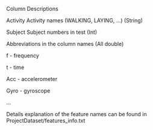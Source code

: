 Column Descriptions


Activity  Activity names (WALKING, LAYING, ...) (String)

Subject   Subject numbers in test (Int)

Abbreviations in the column names (All double)

f - frequency

t - time

Acc - accelerometer

Gyro - gyroscope

...

Details explanation of the feature names can be found in ProjectDataset/features_info.txt